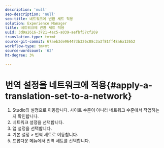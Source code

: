 ```yaml
---
description: 'null'
seo-description: 'null'
seo-title: 네트워크에 변환 세트 적용
solution: Experience Manager
title: 네트워크에 변환 세트 적용
uuid: 3d9a2616-3721-4ac5-a039-aefbf57cf269
translation-type: tm+mt
source-git-commit: 67aeb3de964473b326c88c3a3f81ff48a6a12652
workflow-type: tm+mt
source-wordcount: '62'
ht-degree: 3%

---
```



# 번역 설정을 네트워크에 적용{#apply-a-translation-set-to-a-network}

1. Studio의 설정으로 이동합니다. 사이트 수준이 아니라 네트워크 수준에서 작업하는지 확인합니다.
1. 네트워크 설정을 선택합니다.
1. 앱 설정을 선택합니다.
1. 기본 설정 > 번역 세트로 이동합니다.
1. 드롭다운 메뉴에서 번역 세트를 선택합니다.

